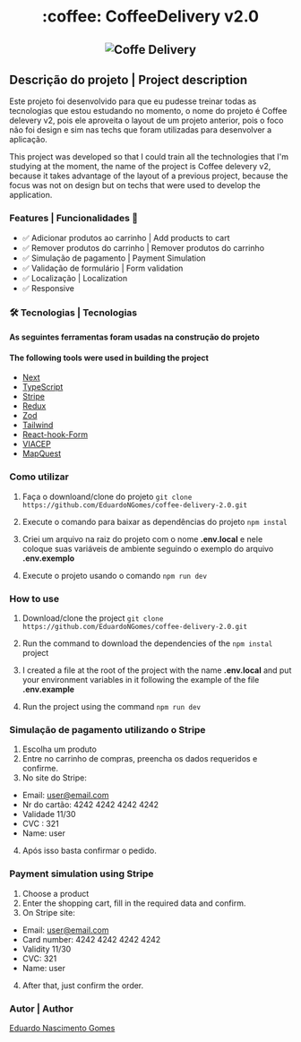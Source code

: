 <h1 align="center">
   :coffee: CoffeeDelivery v2.0
</h1>

<h2 align="center">
  <img alt="Coffe Delivery" title="#NextLevelWeek" src="https://i.imgur.com/4wer0dr.png" />
</h2>

## Descrição do projeto | Project description 

<p>Este projeto foi desenvolvido para que eu pudesse treinar todas as tecnologias que estou estudando no momento, o nome do projeto é Coffee delevery v2, pois ele aproveita o layout de um projeto anterior, pois o foco não foi design e sim nas techs que foram utilizadas para desenvolver a aplicação.</p>
<p>This project was developed so that I could train all the technologies that I'm studying at the moment, the name of the project is Coffee delevery v2, because it takes advantage of the layout of a previous project, because the focus was not on design but on techs that were used to develop the application.</p>

### Features | Funcionalidades :wrench:
- ✅ Adicionar produtos ao carrinho | Add products to cart
- ✅ Remover produtos do carrinho | Remover produtos do carrinho
- ✅ Simulação de pagamento | Payment Simulation
- ✅ Validação de formulário | Form validation
- ✅ Localização | Localization
- ✅ Responsive

### 🛠 Tecnologias | Tecnologias
#### As seguintes ferramentas foram usadas na construção do projeto
#### The following tools were used in building the project

- [Next](https://nextjs.org/)
- [TypeScript](https://styled-components.com/)
- [Stripe](https://dashboard.stripe.com/)
- [Redux](https://redux.js.org/)
- [Zod](https://zod.dev/)
- [Tailwind](https://tailwindcss.com/)
- [React-hook-Form](https://react-hook-form.com/)
- [VIACEP](https://viacep.com.br/)
- [MapQuest](https://developer.mapquest.com/)


### Como utilizar 

1. Faça o downloand/clone do projeto ```git clone https://github.com/EduardoNGomes/coffee-delivery-2.0.git```

2. Execute o comando para baixar as dependências do projeto ```npm instal```

3. Criei um arquivo na raiz do projeto com o nome <strong>.env.local</strong> e nele coloque suas variáveis de ambiente seguindo o exemplo do arquivo <strong> .env.exemplo</strong>

4. Execute o projeto usando o comando ```npm run dev```


###  How to use

1. Download/clone the project ```git clone https://github.com/EduardoNGomes/coffee-delivery-2.0.git```

2. Run the command to download the dependencies of the ```npm instal``` project

3. I created a file at the root of the project with the name <strong>.env.local</strong> and put your environment variables in it following the example of the file <strong> .env.example</strong>

4. Run the project using the command ```npm run dev```


### Simulação de pagamento utilizando o Stripe

1. Escolha um produto
2. Entre no carrinho de compras, preencha os dados requeridos e confirme.
3. No site do Stripe: 
- Email: user@email.com
- Nr do cartão: 4242 4242 4242 4242
- Validade 11/30
- CVC : 321
- Name: user
4. Após isso basta confirmar o pedido.


### Payment simulation using Stripe

1. Choose a product
2. Enter the shopping cart, fill in the required data and confirm.
3. On Stripe site:
- Email: user@email.com
- Card number: 4242 4242 4242 4242
- Validity 11/30
- CVC: 321
- Name: user
4. After that, just confirm the order.

### Autor | Author

 [Eduardo Nascimento Gomes](https://www.linkedin.com/in/eduardo-gomes-220610227/)

